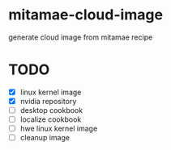 # mitamae-cloud-image
generate cloud image from mitamae recipe

# TODO
- [x] linux kernel image
- [x] nvidia repository
- [ ] desktop cookbook
- [ ] localize cookbook
- [ ] hwe linux kernel image
- [ ] cleanup image
